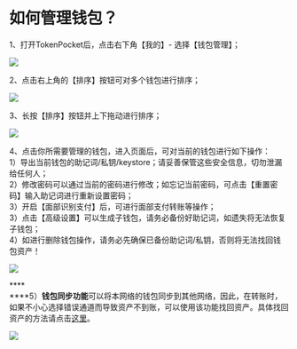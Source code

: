 # 如何管理钱包？

1、打开TokenPocket后，点击右下角【我的】- 选择【钱包管理】；

![](../.gitbook/assets/guan-li-qian-bao-2.png)

2、点击右上角的【排序】按钮可对多个钱包进行排序；

![](../.gitbook/assets/guan-li-qian-bao-3.png)

3、长按【排序】按钮并上下拖动进行排序；

![](../.gitbook/assets/guan-li-qian-bao-4.png)

4、点击你所需要管理的钱包，进入页面后，可对当前的钱包进行如下操作：\
1）导出当前钱包的助记词/私钥/keystore；请妥善保管这些安全信息，切勿泄漏给任何人；\
2）修改密码可以通过当前的密码进行修改；如忘记当前密码，可点击【重置密码】输入助记词进行重新设置密码；\
3）开启【面部识别支付】后，可进行面部支付转账等操作；\
3）点击【高级设置】可以生成子钱包，请务必备份好助记词，如遗失将无法恢复子钱包；\
4）如进行删除钱包操作，请务必先确保已备份助记词/私钥，否则将无法找回钱包资产！

![](../.gitbook/assets/guan-li-qian-bao-5.png)

****\
****5）**钱包同步功能**可以将本网络的钱包同步到其他网络，因此，在转账时，如果不小心选择错误通道而导致资产不到账，可以使用该功能找回资产。具体找回资产的方法请点击[这里](https://tp-lab.tokenpocket.pro/AssetsFind/index.html?locale=zh#/)。

![](../.gitbook/assets/guan-li-qian-bao-6.png)
